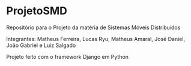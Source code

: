 # ProjetoSMD

Repositório para o Projeto da matéria de Sistemas Móveis Distribuídos

Integrantes: Matheus Ferreira, Lucas Ryu, Matheus Amaral, José Daniel, João Gabriel e Luiz Salgado

Projeto feito com o framework Django em Python
